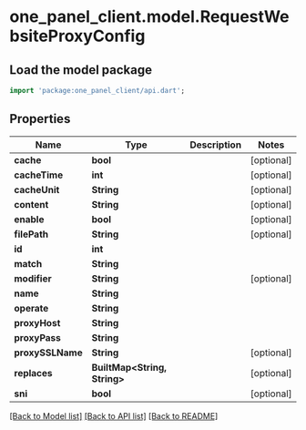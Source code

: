 # one_panel_client.model.RequestWebsiteProxyConfig

## Load the model package
```dart
import 'package:one_panel_client/api.dart';
```

## Properties
Name | Type | Description | Notes
------------ | ------------- | ------------- | -------------
**cache** | **bool** |  | [optional] 
**cacheTime** | **int** |  | [optional] 
**cacheUnit** | **String** |  | [optional] 
**content** | **String** |  | [optional] 
**enable** | **bool** |  | [optional] 
**filePath** | **String** |  | [optional] 
**id** | **int** |  | 
**match** | **String** |  | 
**modifier** | **String** |  | [optional] 
**name** | **String** |  | 
**operate** | **String** |  | 
**proxyHost** | **String** |  | 
**proxyPass** | **String** |  | 
**proxySSLName** | **String** |  | [optional] 
**replaces** | **BuiltMap&lt;String, String&gt;** |  | [optional] 
**sni** | **bool** |  | [optional] 

[[Back to Model list]](../README.md#documentation-for-models) [[Back to API list]](../README.md#documentation-for-api-endpoints) [[Back to README]](../README.md)


